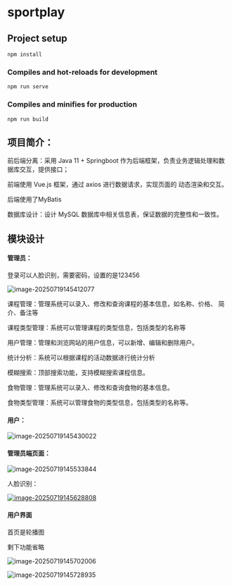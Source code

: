 # sportplay

## Project setup
```
npm install
```

### Compiles and hot-reloads for development
```
npm run serve
```

### Compiles and minifies for production
```
npm run build
```

## **项目简介：**

前后端分离：采用 Java 11 + Springboot 作为后端框架，负责业务逻辑处理和数 据库交互，提供接口；

前端使用 Vue.js 框架，通过 axios 进行数据请求，实现页面的 动态渲染和交互。

后端使用了MyBatis

 数据库设计：设计 MySQL 数据库中相关信息表，保证数据的完整性和一致性。

## **模块设计**

#### 管理员：

登录可以人脸识别，需要密码，设置的是123456

![image-20250719145412077](C:\Users\123\AppData\Roaming\Typora\typora-user-images\image-20250719145412077.png)

课程管理：管理系统可以录入、修改和查询课程的基本信息，如名称、价格、 简介、备注等 

课程类型管理：系统可以管理课程的类型信息，包括类型的名称等 

用户管理：管理和浏览网站的用户信息，可以新增、编辑和删除用户。 

统计分析：系统可以根据课程的活动数据进行统计分析 

模糊搜索：顶部搜索功能，支持模糊搜索课程信息。 

食物管理：管理系统可以录入、修改和查询食物的基本信息。 

食物类型管理：系统可以管理食物的类型信息，包括类型的名称等。 

#### 用户：

![image-20250719145430022](C:\Users\123\AppData\Roaming\Typora\typora-user-images\image-20250719145430022.png)

#### 管理员端页面：

![image-20250719145533844](C:\Users\123\AppData\Roaming\Typora\typora-user-images\image-20250719145533844.png)

人脸识别：

[![image-20250719145628808](C:\Users\123\AppData\Roaming\Typora\typora-user-images\image-20250719145628808.png)](https://github.com/Dyouori/sportplay/blob/2c9bad54241a7cce33cbd10deff0406ec81ccc59/image/%E5%AE%A2%E6%88%B7%E7%AB%AF%E4%BA%BA%E8%84%B8%E8%AF%86%E5%88%AB.png)

#### 用户界面

首页是轮播图

剩下功能省略

![image-20250719145702006](C:\Users\123\AppData\Roaming\Typora\typora-user-images\image-20250719145702006.png)

![image-20250719145728935](C:\Users\123\AppData\Roaming\Typora\typora-user-images\image-20250719145728935.png)

